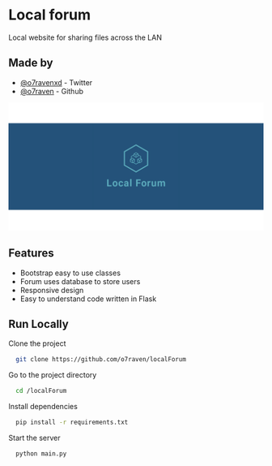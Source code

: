 
# Local forum
Local website for sharing files across the LAN


## Made by

- [@o7ravenxd](https://twitter.com/o7ravenxd) - Twitter
- [@o7raven](https://github.com/o7raven) - Github


![Logo](https://github.com/o7raven/localForum/blob/main/resources_readme/linkedin_banner_image_2.png)


## Features

- Bootstrap easy to use classes
- Forum uses database to store users
- Responsive design
- Easy to understand code written in Flask


## Run Locally

Clone the project

```bash
  git clone https://github.com/o7raven/localForum
```

Go to the project directory

```bash
  cd /localForum
```

Install dependencies

```bash
  pip install -r requirements.txt
```

Start the server

```bash
  python main.py
```

